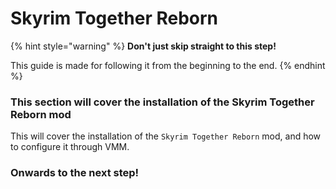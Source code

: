# Skyrim Together Reborn

{% hint style="warning" %}
**Don't just skip straight to this step!**

This guide is made for following it from the beginning to the end.
{% endhint %}

### This section will cover the installation of the Skyrim Together Reborn mod

This will cover the installation of the `Skyrim Together Reborn` mod, and how to configure it through VMM.

### Onwards to the next step!
